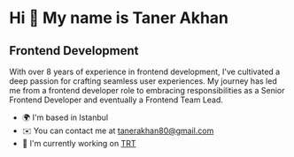 Hi 👋 My name is Taner Akhan
============================

Frontend Development
--------------------

With over 8 years of experience in frontend development, I've cultivated a deep passion for crafting seamless user experiences. My journey has led me from a frontend developer role to embracing responsibilities as a Senior Frontend Developer and eventually a Frontend Team Lead.

* 🌍  I'm based in Istanbul
* ✉️  You can contact me at [tanerakhan80@gmail.com](mailto:tanerakhan80@gmail.com)
* 🚀  I'm currently working on [TRT](http://trt.net.tr)
